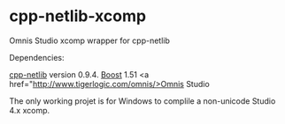 cpp-netlib-xcomp
================

Omnis Studio xcomp wrapper for cpp-netlib

Dependencies: 

<a href="http://cpp-netlib.org/">cpp-netlib</a> version 0.9.4. 
<a href="http://www.boost.org/">Boost</a> 1.51
<a href="http://www.tigerlogic.com/omnis/>Omnis Studio</a>

The only working projet is for Windows to complile a non-unicode Studio 4.x xcomp. 
